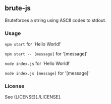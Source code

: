 ## brute-js

Bruteforces a string using ASCII codes to stdout.

### Usage

`npm start` for 'Hello World!'

`npm start -- [message]` for '[message]'

`node index.js` for 'Hello World!'

`node index.js [message]` for '[message]'

### License

See (LICENSE)[./LICENSE].
